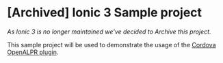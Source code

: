 # [Archived] Ionic 3 Sample project

_As Ionic 3 is no longer maintained we've decided to Archive this project._

This sample project will be used to demonstrate the usage of the [Cordova OpenALPR plugin](https://github.com/iMicknl/cordova-plugin-openalpr).
